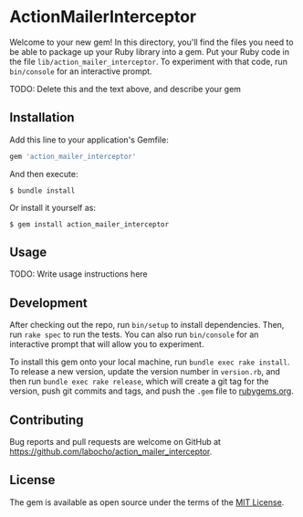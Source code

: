 # ActionMailerInterceptor

Welcome to your new gem! In this directory, you'll find the files you need to be able to package up your Ruby library into a gem. Put your Ruby code in the file `lib/action_mailer_interceptor`. To experiment with that code, run `bin/console` for an interactive prompt.

TODO: Delete this and the text above, and describe your gem

## Installation

Add this line to your application's Gemfile:

```ruby
gem 'action_mailer_interceptor'
```

And then execute:

    $ bundle install

Or install it yourself as:

    $ gem install action_mailer_interceptor

## Usage

TODO: Write usage instructions here

## Development

After checking out the repo, run `bin/setup` to install dependencies. Then, run `rake spec` to run the tests. You can also run `bin/console` for an interactive prompt that will allow you to experiment.

To install this gem onto your local machine, run `bundle exec rake install`. To release a new version, update the version number in `version.rb`, and then run `bundle exec rake release`, which will create a git tag for the version, push git commits and tags, and push the `.gem` file to [rubygems.org](https://rubygems.org).

## Contributing

Bug reports and pull requests are welcome on GitHub at https://github.com/labocho/action_mailer_interceptor.


## License

The gem is available as open source under the terms of the [MIT License](https://opensource.org/licenses/MIT).
